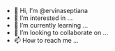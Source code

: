 - 👋 Hi, I’m @ervinaseptiana
- 👀 I’m interested in ...
- 🌱 I’m currently learning ...
- 💞️ I’m looking to collaborate on ...
- 📫 How to reach me ...

<!---
ervinaseptiana/ervinaseptiana is a ✨ special ✨ repository because its `README.md` (this file) appears on your GitHub profile.
You can click the Preview link to take a look at your changes.
--->
